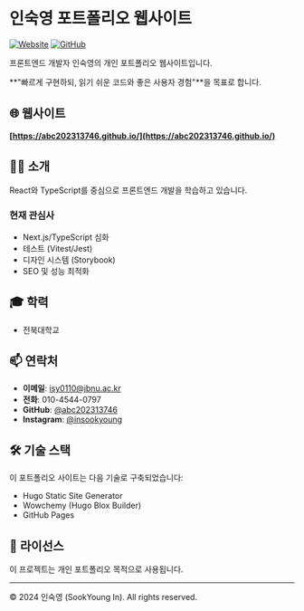 # 인숙영 포트폴리오 웹사이트

[![Website](https://img.shields.io/badge/Website-Live-brightgreen?style=for-the-badge)](https://abc202313746.github.io/)
[![GitHub](https://img.shields.io/badge/GitHub-Profile-181717?style=for-the-badge&logo=github)](https://github.com/abc202313746)

프론트엔드 개발자 인숙영의 개인 포트폴리오 웹사이트입니다.

**"빠르게 구현하되, 읽기 쉬운 코드와 좋은 사용자 경험"**을 목표로 합니다.

## 🌐 웹사이트

**[https://abc202313746.github.io/](https://abc202313746.github.io/)**

## 👨‍💻 소개

React와 TypeScript를 중심으로 프론트엔드 개발을 학습하고 있습니다.

### 현재 관심사
- Next.js/TypeScript 심화
- 테스트 (Vitest/Jest)
- 디자인 시스템 (Storybook)
- SEO 및 성능 최적화

## 🎓 학력
- 전북대학교

## 📫 연락처
- **이메일**: isy0110@jbnu.ac.kr
- **전화**: 010-4544-0797
- **GitHub**: [@abc202313746](https://github.com/abc202313746)
- **Instagram**: [@insookyoung](https://www.instagram.com/insookyoung/)

## 🛠️ 기술 스택

이 포트폴리오 사이트는 다음 기술로 구축되었습니다:
- Hugo Static Site Generator
- Wowchemy (Hugo Blox Builder)
- GitHub Pages

## 📄 라이선스

이 프로젝트는 개인 포트폴리오 목적으로 사용됩니다.

---

© 2024 인숙영 (SookYoung In). All rights reserved.
